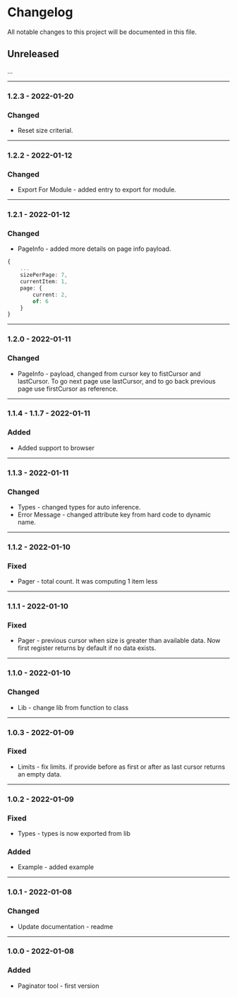 # Changelog

All notable changes to this project will be documented in this file.

## Unreleased

...

---
### 1.2.3 - 2022-01-20

### Changed

- Reset size criterial.

---
### 1.2.2 - 2022-01-12

### Changed

- Export For Module - added entry to export for module.

---
### 1.2.1 - 2022-01-12

### Changed

- PageInfo - added more details on page info payload.

```ts
{
	...
	sizePerPage: 7,
	currentItem: 1,
	page: {
		current: 2,
		of: 6
	}
}
```

---
### 1.2.0 - 2022-01-11

### Changed

- PageInfo - payload, changed from cursor key to fistCursor and lastCursor.
To go next page use lastCursor, and to go back previous page use firstCursor as reference.

---
### 1.1.4 - 1.1.7 - 2022-01-11

### Added

- Added support to browser

---
### 1.1.3 - 2022-01-11

### Changed

- Types - changed types for auto inference.
- Error Message - changed attribute key from hard code to dynamic name.

---
### 1.1.2 - 2022-01-10

### Fixed

- Pager - total count. It was computing 1 item less

---
### 1.1.1 - 2022-01-10

### Fixed

- Pager - previous cursor when size is greater than available data. Now first register returns by default if no data exists.

---

### 1.1.0 - 2022-01-10

### Changed

- Lib - change lib from function to class

---
### 1.0.3 - 2022-01-09

### Fixed

- Limits - fix limits. if provide before as first or after as last cursor returns an empty data.

---

### 1.0.2 - 2022-01-09

### Fixed

- Types - types is now exported from lib

### Added 

- Example - added example

---

### 1.0.1 - 2022-01-08

### Changed

- Update documentation - readme

---

### 1.0.0 - 2022-01-08

### Added

- Paginator tool - first version
